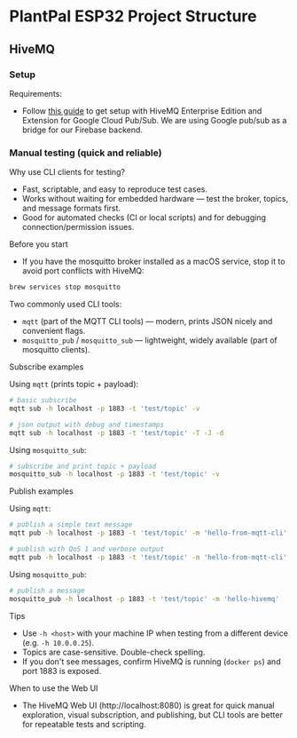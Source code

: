 # PlantPal ESP32 Project Structure


## HiveMQ
### Setup
Requirements:
- Follow [this guide](https://docs.hivemq.com/hivemq-google-cloud-pubsub-extension/latest/index.html) to get setup with HiveMQ Enterprise Edition and Extension for Google Cloud Pub/Sub. We are using Google pub/sub as a bridge for our Firebase backend.

### Manual testing (quick and reliable)

Why use CLI clients for testing?
- Fast, scriptable, and easy to reproduce test cases.
- Works without waiting for embedded hardware — test the broker, topics, and message formats first.
- Good for automated checks (CI or local scripts) and for debugging connection/permission issues.

Before you start
- If you have the mosquitto broker installed as a macOS service, stop it to avoid port conflicts with HiveMQ:

```bash
brew services stop mosquitto
```

Two commonly used CLI tools:

- `mqtt` (part of the MQTT CLI tools) — modern, prints JSON nicely and convenient flags.
- `mosquitto_pub` / `mosquitto_sub` — lightweight, widely available (part of mosquitto clients).

Subscribe examples

Using `mqtt` (prints topic + payload):

```bash
# basic subscribe
mqtt sub -h localhost -p 1883 -t 'test/topic' -v

# json output with debug and timestamps
mqtt sub -h localhost -p 1883 -t 'test/topic' -T -J -d
```

Using `mosquitto_sub`:

```bash
# subscribe and print topic + payload
mosquitto_sub -h localhost -p 1883 -t 'test/topic' -v
```

Publish examples

Using `mqtt`:

```bash
# publish a simple text message
mqtt pub -h localhost -p 1883 -t 'test/topic' -m 'hello-from-mqtt-cli'

# publish with QoS 1 and verbose output
mqtt pub -h localhost -p 1883 -t 'test/topic' -m 'hello-from-mqtt-cli' -q 1 -v
```

Using `mosquitto_pub`:

```bash
# publish a message
mosquitto_pub -h localhost -p 1883 -t 'test/topic' -m 'hello-hivemq'
```

Tips
- Use `-h <host>` with your machine IP when testing from a different device (e.g. `-h 10.0.0.25`).
- Topics are case-sensitive. Double-check spelling.
- If you don't see messages, confirm HiveMQ is running (`docker ps`) and port 1883 is exposed.

When to use the Web UI
- The HiveMQ Web UI (http://localhost:8080) is great for quick manual exploration, visual subscription, and publishing, but CLI tools are better for repeatable tests and scripting.
